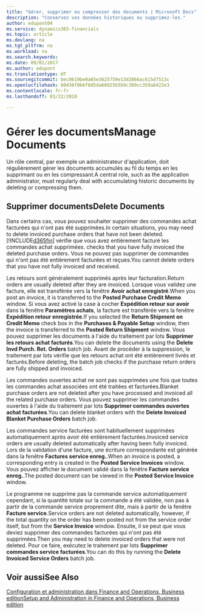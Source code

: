 ```yaml
---
title: "Gérer, supprimer ou compresser des documents | Microsoft Docs"
description: "Conservez vos données historiques ou supprimez-les."
author: edupont04
ms.service: dynamics365-financials
ms.topic: article
ms.devlang: na
ms.tgt_pltfrm: na
ms.workload: na
ms.search.keywords: 
ms.date: 09/01/2017
ms.author: edupont
ms.translationtype: HT
ms.sourcegitcommit: bec0619be0a65e3625759e13d2866ac615d7513c
ms.openlocfilehash: 60438f0b6f0d5da60925b5b9c309cc359a8422e3
ms.contentlocale: fr-fr
ms.lasthandoff: 03/22/2018

---
```

# <a name="manage-documents"></a><span data-ttu-id="7079d-103">Gérer les documents</span><span class="sxs-lookup"><span data-stu-id="7079d-103">Manage Documents</span></span>
<span data-ttu-id="7079d-104">Un rôle central, par exemple un administrateur d'application, doit régulièrement gérer les documents accumulés au fil du temps en les supprimant ou en les compressant.</span><span class="sxs-lookup"><span data-stu-id="7079d-104">A central role, such as the application administrator, must regularly deal with accumulating historic documents by deleting or compressing them.</span></span>  

## <a name="delete-documents"></a><span data-ttu-id="7079d-105">Supprimer documents</span><span class="sxs-lookup"><span data-stu-id="7079d-105">Delete Documents</span></span>
<span data-ttu-id="7079d-106">Dans certains cas, vous pouvez souhaiter supprimer des commandes achat facturées qui n'ont pas été supprimées.</span><span class="sxs-lookup"><span data-stu-id="7079d-106">In certain situations, you may need to delete invoiced purchase orders that have not been deleted.</span></span> [!INCLUDE[d365fin](includes/d365fin_md.md)]<span data-ttu-id="7079d-107"> vérifie que vous avez entièrement facturé les commandes achat supprimées.</span><span class="sxs-lookup"><span data-stu-id="7079d-107"> checks that you have fully invoiced the deleted purchase orders.</span></span> <span data-ttu-id="7079d-108">Vous ne pouvez pas supprimer de commandes qui n'ont pas été entièrement facturées et reçues.</span><span class="sxs-lookup"><span data-stu-id="7079d-108">You cannot delete orders that you have not fully invoiced and received.</span></span>  

<span data-ttu-id="7079d-109">Les retours sont généralement supprimés après leur facturation.</span><span class="sxs-lookup"><span data-stu-id="7079d-109">Return orders are usually deleted after they are invoiced.</span></span> <span data-ttu-id="7079d-110">Lorsque vous validez une facture, elle est transférée vers la fenêtre **Avoir achat enregistré**.</span><span class="sxs-lookup"><span data-stu-id="7079d-110">When you post an invoice, it is transferred to the **Posted Purchase Credit Memo** window.</span></span> <span data-ttu-id="7079d-111">Si vous avez activé la case à cocher **Expédition retour sur avoir** dans la fenêtre **Paramètres achats**, la facture est transférée vers la fenêtre **Expédition retour enregistrée**.</span><span class="sxs-lookup"><span data-stu-id="7079d-111">If you selected the **Return Shipment on Credit Memo** check box in the **Purchases & Payable Setup** window, then the invoice is transferred to the **Posted Return Shipment** window.</span></span> <span data-ttu-id="7079d-112">Vous pouvez supprimer les documents à l'aide du traitement par lots **Supprimer les retours achat facturés**.</span><span class="sxs-lookup"><span data-stu-id="7079d-112">You can delete the documents using the **Delete Invd Purch. Ret. Orders** batch job.</span></span> <span data-ttu-id="7079d-113">Avant de procéder à la suppression, le traitement par lots vérifie que les retours achat ont été entièrement livrés et facturés.</span><span class="sxs-lookup"><span data-stu-id="7079d-113">Before deleting, the batch job checks if the purchase return orders are fully shipped and invoiced.</span></span>  

<span data-ttu-id="7079d-114">Les commandes ouvertes achat ne sont pas supprimées une fois que toutes les commandes achat associées ont été traitées et facturées.</span><span class="sxs-lookup"><span data-stu-id="7079d-114">Blanket purchase orders are not deleted after you have processed and invoiced all the related purchase orders.</span></span> <span data-ttu-id="7079d-115">Vous pouvez supprimer les commandes ouvertes à l'aide du traitement par lots **Supprimer commandes ouvertes achat facturées**.</span><span class="sxs-lookup"><span data-stu-id="7079d-115">You can delete blanket orders with the **Delete Invoiced Blanket Purchase Orders** batch job.</span></span>  

<span data-ttu-id="7079d-116">Les commandes service facturées sont habituellement supprimées automatiquement après avoir été entièrement facturées.</span><span class="sxs-lookup"><span data-stu-id="7079d-116">Invoiced service orders are usually deleted automatically after having been fully invoiced.</span></span> <span data-ttu-id="7079d-117">Lors de la validation d'une facture, une écriture correspondante est générée dans la fenêtre **Factures service enreg.**.</span><span class="sxs-lookup"><span data-stu-id="7079d-117">When an invoice is posted, a corresponding entry is created in the **Posted Service Invoices** window.</span></span> <span data-ttu-id="7079d-118">Vous pouvez afficher le document validé dans la fenêtre **Facture service enreg.**.</span><span class="sxs-lookup"><span data-stu-id="7079d-118">The posted document can be viewed in the **Posted Service Invoice** window.</span></span>  

<span data-ttu-id="7079d-119">Le programme ne supprime pas la commande service automatiquement cependant, si la quantité totale sur la commande a été validée, non pas à partir de la commande service proprement dite, mais à partir de la fenêtre **Facture service**.</span><span class="sxs-lookup"><span data-stu-id="7079d-119">Service orders are not deleted automatically, however, if the total quantity on the order has been posted not from the service order itself, but from the **Service Invoice** window.</span></span> <span data-ttu-id="7079d-120">Ensuite, il se peut que vous deviez supprimer des commandes facturées qui n'ont pas été supprimées.</span><span class="sxs-lookup"><span data-stu-id="7079d-120">Then you may need to delete invoiced orders that were not deleted.</span></span> <span data-ttu-id="7079d-121">Pour ce faire, exécutez le traitement par lots **Supprimer commandes service facturées**.</span><span class="sxs-lookup"><span data-stu-id="7079d-121">You can do this by running the **Delete Invoiced Service Orders** batch job.</span></span>  

## <a name="see-also"></a><span data-ttu-id="7079d-122">Voir aussi</span><span class="sxs-lookup"><span data-stu-id="7079d-122">See Also</span></span>  
[<span data-ttu-id="7079d-123">Configuration et administration dans Finance and Operations, Business edition</span><span class="sxs-lookup"><span data-stu-id="7079d-123">Setup and Administration in Finance and Operations, Business edition</span></span>](admin-setup-and-administration.md)  

